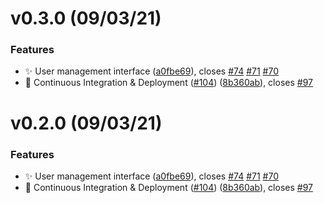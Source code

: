 # v0.3.0 (09/03/21)

### Features

* :sparkles: User management interface ([a0fbe69](https://github.com/seasketch/next/commit/a0fbe695d610a995f93b9dbb76d7d5a19c99a445)), closes [#74](https://github.com/seasketch/next/issues/74) [#71](https://github.com/seasketch/next/issues/71) [#70](https://github.com/seasketch/next/issues/70)
* 👷 Continuous Integration & Deployment ([#104](https://github.com/seasketch/next/issues/104)) ([8b360ab](https://github.com/seasketch/next/commit/8b360ab6cac0fe9f4dc9a1a6336a4077e2ae8622)), closes [#97](https://github.com/seasketch/next/issues/97)




# v0.2.0 (09/03/21)

### Features

* :sparkles: User management interface ([a0fbe69](https://github.com/seasketch/next/commit/a0fbe695d610a995f93b9dbb76d7d5a19c99a445)), closes [#74](https://github.com/seasketch/next/issues/74) [#71](https://github.com/seasketch/next/issues/71) [#70](https://github.com/seasketch/next/issues/70)
* 👷 Continuous Integration & Deployment ([#104](https://github.com/seasketch/next/issues/104)) ([8b360ab](https://github.com/seasketch/next/commit/8b360ab6cac0fe9f4dc9a1a6336a4077e2ae8622)), closes [#97](https://github.com/seasketch/next/issues/97)





